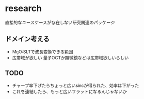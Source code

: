 # research

直接的なユースケースが存在しない研究関連のパッケージ

## ドメイン考える
* MgO:SLTで波長変換できる範囲
* 広帯域が欲しい
量子OCTか顕微鏡などは広帯域欲しいらしい

## TODO
* チャープ率下げたらちょっと広いsincが得られた、効率は下がった
* これを連結したら、もっと広いフラットになるんじゃないか

